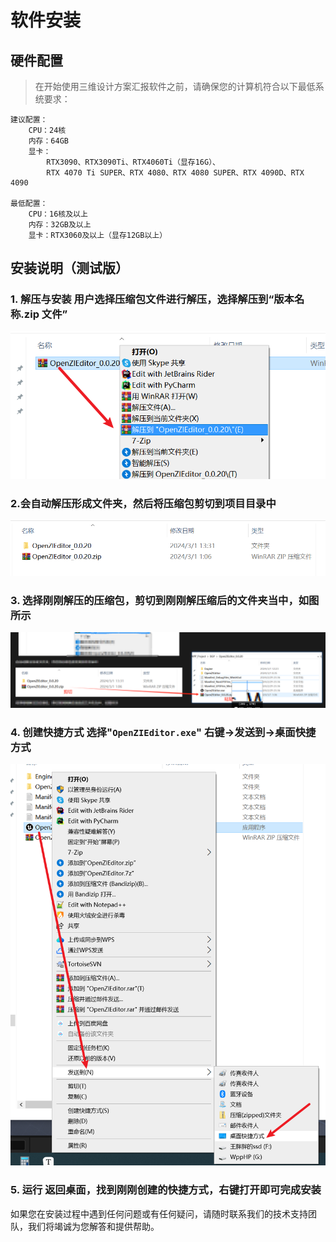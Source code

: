 # 软件安装



## 硬件配置



> 在开始使用三维设计方案汇报软件之前，请确保您的计算机符合以下最低系统要求：

```Plain
建议配置：
    CPU：24核
    内存：64GB
    显卡： 
        RTX3090、RTX3090Ti、RTX4060Ti（显存16G）、
        RTX 4070 Ti SUPER、RTX 4080、RTX 4080 SUPER、RTX 4090D、RTX 4090

最低配置：
    CPU：16核及以上
    内存：32GB及以上
    显卡：RTX3060及以上（显存12GB以上）
```
## 安装说明（测试版）
###  	1. 解压与安装  用户选择压缩包文件进行解压，选择解压到“版本名称.zip 文件”
![img](images/image-1726213182210.png) 
### 2.会自动解压形成文件夹，然后将压缩包剪切到项目目录中
![img](images/image-1726213182206.png)
### 3. 选择刚刚解压的压缩包，剪切到刚刚解压缩后的文件夹当中，如图所示
![img](images/image-1726213182412.png)
### 4. 创建快捷方式  选择"`OpenZIEditor.exe`" 右键->发送到->桌面快捷方式
![img](images/image-1726213182320.png)
### 5. 运行  返回桌面，找到刚刚创建的快捷方式，右键打开即可完成安装
 如果您在安装过程中遇到任何问题或有任何疑问，请随时联系我们的技术支持团队，我们将竭诚为您解答和提供帮助。
